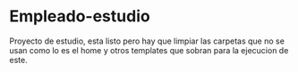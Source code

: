 # Empleado-estudio
Proyecto de estudio, esta listo pero hay que limpiar las carpetas que no se usan como lo es el home y otros templates que sobran para la ejecucion de este.

